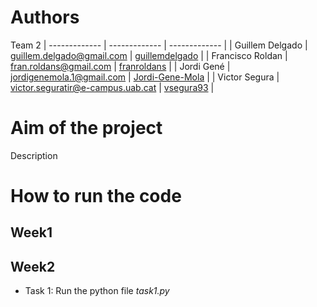 # Authors
Team 2
| ------------- | ------------- | ------------- |
| Guillem Delgado  | guillem.delgado@gmail.com  | [guillemdelgado](https://github.com/guillemdelgado) |
| Francisco Roldan | fran.roldans@gmail.com | [franroldans](https://github.com/franroldans) |
| Jordi Gené | jordigenemola.1@gmail.com  | [Jordi-Gene-Mola](https://github.com/Jordi-Gene-Mola) |
| Victor Segura | victor.seguratir@e-campus.uab.cat | [vsegura93](https://github.com/vsegura93) |

# Aim of the project
Description

# How to run the code
## Week1

## Week2
- Task 1: Run the python file *task1.py*

